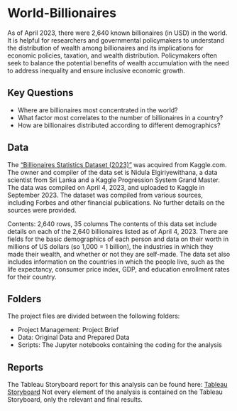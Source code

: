 # World-Billionaires
As of April 2023, there were 2,640 known billionaires (in USD) in the world. It is helpful for researchers and governmental policymakers to understand the distribution of wealth among billionaires and its implications for economic policies, taxation, and wealth distribution.
Policymakers often seek to balance the potential benefits of wealth accumulation with the need to address inequality and ensure inclusive economic growth.

## Key Questions

- Where are billionaires most concentrated in the world?
- What factor most correlates to the number of billionaires in a country?
- How are billionaires distributed according to different demographics?

## Data

The [“Billionaires Statistics Dataset (2023)”](https://www.kaggle.com/datasets/nelgiriyewithana/billionaires-statistics-dataset) was acquired from Kaggle.com.
The owner and compiler of the data set is Nidula Elgiriyewithana, a data scientist from Sri Lanka and a Kaggle Progression System Grand Master. The data was compiled on April 4, 2023, and uploaded to Kaggle in September 2023.
The dataset was compiled from various sources, including Forbes and other financial publications. No further details on the sources were provided.

Contents:
2,640 rows, 35 columns
The contents of this data set include details on each of the 2,640 billionaires listed as of April 4, 2023. There are fields for the basic demographics of each person and data on their worth in millions of US dollars (so 1,000 = 1 billion),
the industries in which they made their wealth, and whether or not they are self-made. The data set also includes information on the countries in which the people live, such as the life expectancy, consumer price index, GDP, 
and education enrollment rates for their country.

## Folders

The project files are divided between the following folders:

- Project Management: Project Brief
- Data: Original Data and Prepared Data
- Scripts: The Jupyter notebooks containing the coding for the analysis

## Reports

The Tableau Storyboard report for this analysis can be found here: [Tableau Storyboard](https://public.tableau.com/views/WorldBillionaires_17093364850670/WorldBillionaires?:language=en-US&publish=yes&:sid=&:display_count=n&:origin=viz_share_link)
Not every element of the analysis is contained on the Tableau Storyboard, only the relevant and final results.
